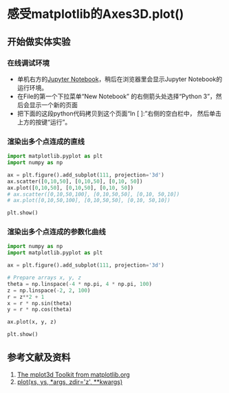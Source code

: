 # 感受matplotlib的Axes3D.plot()

## 开始做实体实验

### 在线调试环境

- 单机右方的[Jupyter Notebook](https://mybinder.org/v2/gh/ipython/ipython-in-depth/master?filepath=binder/Index.ipynb)，稍后在浏览器里会显示Jupyter Notebook的运行环境。
- 在File的第一个下拉菜单“New Notebook” 的右侧箭头处选择“Python 3”，然后会显示一个新的页面
- 把下面的这段python代码拷贝到这个页面“In [ ]:”右侧的空白栏中， 然后单击上方的按键“运行”。

### 渲染出多个点连成的直线

```python
import matplotlib.pyplot as plt
import numpy as np

ax = plt.figure().add_subplot(111, projection='3d')
ax.scatter([0,10,50], [0,10,50], [0,10, 50])
ax.plot([0,10,50], [0,10,50], [0,10, 50])
# ax.scatter([0,10,50,100], [0,10,50,50], [0,10, 50,10])
# ax.plot([0,10,50,100], [0,10,50,50], [0,10, 50,10])

plt.show()
```
### 渲染出多个点连成的参数化曲线

```python
import numpy as np
import matplotlib.pyplot as plt

ax = plt.figure().add_subplot(111, projection='3d')

# Prepare arrays x, y, z
theta = np.linspace(-4 * np.pi, 4 * np.pi, 100)
z = np.linspace(-2, 2, 100)
r = z**2 + 1
x = r * np.sin(theta)
y = r * np.cos(theta)

ax.plot(x, y, z)

plt.show()
```

## 参考文献及资料

1. [The mplot3d Toolkit from matplotlib.org](https://matplotlib.org/stable/tutorials/toolkits/mplot3d.html)
2. [plot(xs, ys, *args, zdir='z', **kwargs)](https://matplotlib.org/stable/api/_as_gen/mpl_toolkits.mplot3d.axes3d.Axes3D.html#mpl_toolkits.mplot3d.axes3d.Axes3D.plot)



